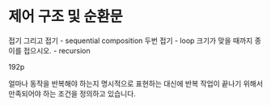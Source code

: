 # 제어 구조 및 순환문

접기 그리고 접기 - sequential composition
두번 접기 - loop
크기가 맞을 때까지 종이를 접으시오. - recursion

192p

얼마나 동작을 반복해야 하는지 명시적으로 표현하는 대신에 반복 작업이 끝나기 위해서 만족되어야 하는 조건을 정의하고 있습니다.
